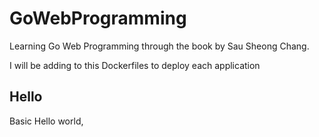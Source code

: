 # GoWebProgramming

Learning Go Web Programming through the book by Sau Sheong Chang.

I will be adding to this Dockerfiles to deploy each application

## Hello

Basic Hello world,